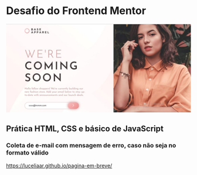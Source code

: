 # Desafio do Frontend Mentor

![Design preview for the Base Apparel coming soon page coding challenge](./images/WhatsApp%20Image%202022-04-29%20at%2013.12.00.jpeg)

## Prática HTML, CSS e básico de JavaScript
### Coleta de e-mail com mensagem de erro, caso não seja no formato válido
https://luceliaar.github.io/pagina-em-breve/